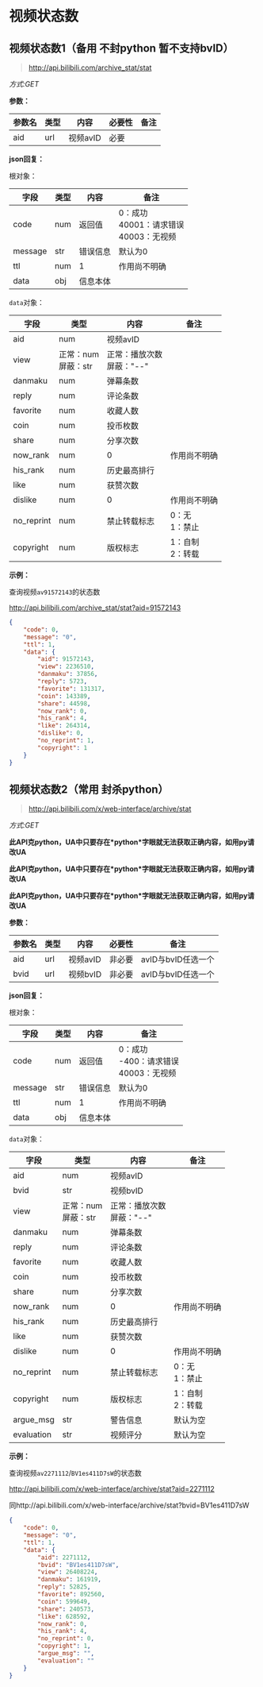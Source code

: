 # 视频状态数

## 视频状态数1（备用  不封python 暂不支持bvID）
> http://api.bilibili.com/archive_stat/stat

*方式:GET*

**参数：**

| 参数名 | 类型 | 内容     | 必要性 | 备注 |
| ------ | ---- | -------- | ------ | ---- |
| aid    | url  | 视频avID | 必要   |      |

**json回复：**

根对象：

| 字段    | 类型 | 内容     | 备注                                            |
| ------- | ---- | -------- | ----------------------------------------------- |
| code    | num  | 返回值   | 0：成功<br />40001：请求错误<br />40003：无视频 |
| message | str  | 错误信息 | 默认为0                                         |
| ttl     | num  | 1        | 作用尚不明确                                    |
| data    | obj  | 信息本体 |                                                 |

`data`对象：

| 字段       | 类型                     | 内容                           | 备注                 |
| ---------- | ------------------------ | ------------------------------ | -------------------- |
| aid        | num                      | 视频avID                       |                      |
| view       | 正常：num<br />屏蔽：str | 正常：播放次数<br />屏蔽："--" |                      |
| danmaku    | num                      | 弹幕条数                       |                      |
| reply      | num                      | 评论条数                       |                      |
| favorite   | num                      | 收藏人数                       |                      |
| coin       | num                      | 投币枚数                       |                      |
| share      | num                      | 分享次数                       |                      |
| now_rank   | num                      | 0                              | 作用尚不明确         |
| his_rank   | num                      | 历史最高排行                   |                      |
| like       | num                      | 获赞次数                       |                      |
| dislike    | num                      | 0                              | 作用尚不明确         |
| no_reprint | num                      | 禁止转载标志                   | 0：无<br />1：禁止   |
| copyright  | num                      | 版权标志                       | 1：自制<br />2：转载 |

**示例：**

查询视频`av91572143`的状态数

http://api.bilibili.com/archive_stat/stat?aid=91572143

```json
{
	"code": 0,
	"message": "0",
	"ttl": 1,
	"data": {
		"aid": 91572143,
		"view": 2236510,
		"danmaku": 37856,
		"reply": 5723,
		"favorite": 131317,
		"coin": 143389,
		"share": 44598,
		"now_rank": 0,
		"his_rank": 4,
		"like": 264314,
		"dislike": 0,
		"no_reprint": 1,
		"copyright": 1
	}
}
```



## 视频状态数2（常用 封杀python）

> http://api.bilibili.com/x/web-interface/archive/stat

*方式:GET*

**此API克python，UA中只要存在\*python\*字眼就无法获取正确内容，如用py请改UA**

**此API克python，UA中只要存在\*python\*字眼就无法获取正确内容，如用py请改UA**

**此API克python，UA中只要存在\*python\*字眼就无法获取正确内容，如用py请改UA**

**参数：**

| 参数名 | 类型 | 内容     | 必要性 | 备注               |
| ------ | ---- | -------- | ------ | ------------------ |
| aid    | url  | 视频avID | 非必要 | avID与bvID任选一个 |
| bvid   | url  | 视频bvID | 非必要 | avID与bvID任选一个 |

**json回复：**

根对象：

| 字段    | 类型 | 内容     | 备注                                            |
| ------- | ---- | -------- | ----------------------------------------------- |
| code    | num  | 返回值   | 0：成功 <br />-400：请求错误<br />40003：无视频 |
| message | str  | 错误信息 | 默认为0                                         |
| ttl     | num  | 1        | 作用尚不明确                                    |
| data    | obj  | 信息本体 |                                                 |

`data`对象：

| 字段       | 类型                     | 内容                           | 备注                 |
| ---------- | ------------------------ | ------------------------------ | -------------------- |
| aid        | num                      | 视频avID                       |                      |
| bvid       | str                      | 视频bvID                       |                      |
| view       | 正常：num<br />屏蔽：str | 正常：播放次数<br />屏蔽："--" |                      |
| danmaku    | num                      | 弹幕条数                       |                      |
| reply      | num                      | 评论条数                       |                      |
| favorite   | num                      | 收藏人数                       |                      |
| coin       | num                      | 投币枚数                       |                      |
| share      | num                      | 分享次数                       |                      |
| now_rank   | num                      | 0                              | 作用尚不明确         |
| his_rank   | num                      | 历史最高排行                   |                      |
| like       | num                      | 获赞次数                       |                      |
| dislike    | num                      | 0                              | 作用尚不明确         |
| no_reprint | num                      | 禁止转载标志                   | 0：无<br />1：禁止   |
| copyright  | num                      | 版权标志                       | 1：自制<br />2：转载 |
| argue_msg  | str                      | 警告信息                       | 默认为空             |
| evaluation | str                      | 视频评分                       | 默认为空             |

**示例：**

查询视频`av2271112`/`BV1es411D7sW`的状态数

http://api.bilibili.com/x/web-interface/archive/stat?aid=2271112

同http://api.bilibili.com/x/web-interface/archive/stat?bvid=BV1es411D7sW

```json
{
	"code": 0,
	"message": "0",
	"ttl": 1,
	"data": {
		"aid": 2271112,
		"bvid": "BV1es411D7sW",
		"view": 26408224,
		"danmaku": 161919,
		"reply": 52825,
		"favorite": 892560,
		"coin": 599649,
		"share": 240573,
		"like": 628592,
		"now_rank": 0,
		"his_rank": 4,
		"no_reprint": 0,
		"copyright": 1,
		"argue_msg": "",
		"evaluation": ""
	}
}
```



